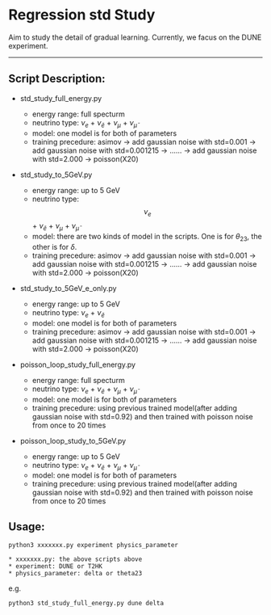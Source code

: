 # Regression std Study
Aim to study the detail of gradual learning. 
Currently, we facus on the DUNE experiment.

---
## Script Description:

* std_study_full_energy.py
    * energy range: full specturm 
    * neutrino type: $\nu_e$ + $\nu_\bar{e}$ + $\nu_\mu$ + $\nu_\bar{\mu}$
    * model: one model is for both of parameters
    * training precedure: asimov -> add gaussian noise with std=0.001 -> add gaussian noise with std=0.001215 -> ...... -> add gaussian noise with std=2.000 -> poisson(X20)

* std_study_to_5GeV.py
    * energy range: up to 5 GeV 
    * neutrino type: $$\nu_e$$ + $\nu_\bar{e}$ + $\nu_\mu$ + $\nu_\bar{\mu}$
    * model: there are two kinds of model in the scripts. One is for $\theta_{23}$, the other is for $\delta$.
    * training precedure: asimov -> add gaussian noise with std=0.001 -> add gaussian noise with std=0.001215 -> ...... -> add gaussian noise with std=2.000 -> poisson(X20)
    
    
    
* std_study_to_5GeV_e_only.py
    * energy range: up to 5 GeV 
    * neutrino type: $\nu_e$ + $\nu_\bar{e}$
    * model: one model is for both of parameters
    * training precedure: asimov -> add gaussian noise with std=0.001 -> add gaussian noise with std=0.001215 -> ...... -> add gaussian noise with std=2.000 -> poisson(X20)
    
* poisson_loop_study_full_energy.py
    * energy range: full specturm 
    * neutrino type: $\nu_e$ + $\nu_\bar{e}$ + $\nu_\mu$ + $\nu_\bar{\mu}$
    * model: one model is for both of parameters
    * training precedure: using previous trained model(after adding gaussian noise with std=0.92) and then trained with poisson noise from once to 20 times
    
* poisson_loop_study_to_5GeV.py
    * energy range: up to 5 GeV  
    * neutrino type: $\nu_e$ + $\nu_\bar{e}$ + $\nu_\mu$ + $\nu_\bar{\mu}$
    * model: one model is for both of parameters
    * training precedure: using previous trained model(after adding gaussian noise with std=0.92) and then trained with poisson noise from once to 20 times
    
    
## Usage:
```
python3 xxxxxxx.py experiment physics_parameter
```
    * xxxxxxx.py: the above scripts above
    * experiment: DUNE or T2HK
    * physics_parameter: delta or theta23
    
e.g.
```
python3 std_study_full_energy.py dune delta
```


